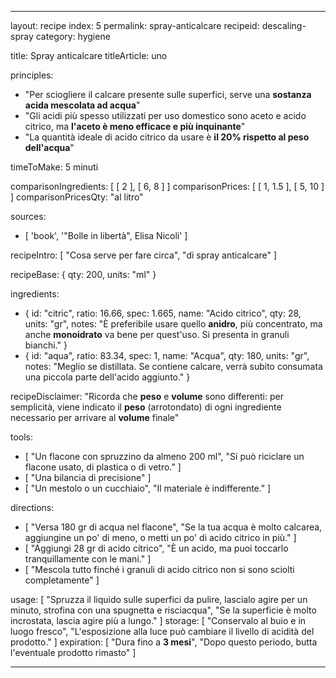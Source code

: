 ---

layout: recipe
index: 5
permalink: spray-anticalcare
recipeid: descaling-spray
category: hygiene

title: Spray anticalcare
titleArticle: uno

principles:
  - "Per sciogliere il calcare presente sulle superfici, serve una <strong>sostanza acida mescolata ad acqua</strong>"
  - "Gli acidi più spesso utilizzati per uso domestico sono aceto e acido citrico, ma <strong>l'aceto è meno efficace e più inquinante</strong>"
  - "La quantità ideale di acido citrico da usare è <strong>il 20% rispetto al peso dell'acqua</strong>"

timeToMake: 5 minuti

comparisonIngredients: [ [ 2 ], [ 6, 8 ] ]
comparisonPrices: [ [ 1, 1.5 ], [ 5, 10 ] ]
comparisonPricesQty: "al litro"

sources:
  - [ 'book', '"Bolle in libertà", Elisa Nicoli' ]

recipeIntro: [ "Cosa serve per fare circa", "di spray anticalcare" ]

recipeBase: { qty: 200, units: "ml" }

ingredients:
  - { id: "citric",
      ratio: 16.66,
      spec: 1.665,
      name: "Acido citrico",
      qty: 28,
      units: "gr",
      notes: "È preferibile usare quello <strong>anidro</strong>, più concentrato, ma anche <strong>monoidrato</strong> va bene per quest'uso. Si presenta in granuli bianchi." }
  - { id: "aqua",
      ratio: 83.34,
      spec: 1,
      name: "Acqua",
      qty: 180,
      units: "gr",
      notes: "Meglio se distillata. Se contiene calcare, verrà subito consumata una piccola parte dell'acido aggiunto." }

recipeDisclaimer: "Ricorda che <strong>peso</strong> e <strong>volume</strong> sono differenti: per semplicità, viene indicato il <strong>peso</strong> (arrotondato) di ogni ingrediente necessario per arrivare al <strong>volume</strong> finale"

tools:
  - [ "Un flacone con spruzzino da almeno <span class='qtyspan'><span data-qty='volume.base'>200</span> ml</span>", "Si può riciclare un flacone usato, di plastica o di vetro." ]
  - [ "Una bilancia di precisione" ]
  - [ "Un mestolo o un cucchiaio", "Il materiale è indifferente." ]

directions:
  - [ "Versa <span class='qtyspan'><span data-qty='aqua'>180</span> gr</span> di acqua nel flacone", "Se la tua acqua è molto calcarea, aggiungine un po' di meno, o metti un po' di acido citrico in più." ]
  - [ "Aggiungi <span class='qtyspan'><span data-qty='citric'>28</span> gr</span> di acido citrico", "È un acido, ma puoi toccarlo tranquillamente con le mani." ]
  - [ "Mescola tutto finché i granuli di acido citrico non si sono sciolti completamente" ]

usage: [ "Spruzza il liquido sulle superfici da pulire, lascialo agire per un minuto, strofina con una spugnetta e risciacqua", "Se la superficie è molto incrostata, lascia agire più a lungo." ]
storage: [ "Conservalo al buio e in luogo fresco", "L'esposizione alla luce può cambiare il livello di acidità del prodotto." ]
expiration: [ "Dura fino a <strong>3 mesi</strong>", "Dopo questo periodo, butta l'eventuale prodotto rimasto" ]

---